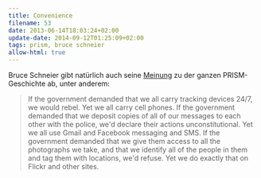 ```yaml
---
title: Convenience
filename: 53
date: 2013-06-14T18:03:24+02:00
update-date: 2014-09-12T01:25:09+02:00
tags: prism, bruce schneier
allow-html: true
---
```


<p>Bruce Schneier gibt natürlich auch seine <a href="http://www.schneier.com/blog/archives/2013/06/trading_privacy_1.html">Meinung</a> zu der ganzen PRISM-Geschichte ab, unter anderem:</p>

<blockquote>
<p>If the government demanded that we all carry tracking devices 24/7, we would rebel. Yet we all carry cell phones. If the government demanded that we deposit copies of all of our messages to each other with the police, we'd declare their actions unconstitutional. Yet we all use Gmail and Facebook messaging and SMS. If the government demanded that we give them access to all the photographs we take, and that we identify all of the people in them and tag them with locations, we'd refuse. Yet we do exactly that on Flickr and other sites.</p>
</blockquote>


